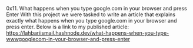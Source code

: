 0x11. What happens when you type google.com in your browser and press Enter
With this project we were tasked to write an article that explains exactly what happens when you type google.com in your browser and press enter. Below is a link to my published article:
https://lahbariismail.hashnode.dev/what-happens-when-you-type-wwwgooglecom-in-your-browser-and-press-enter

